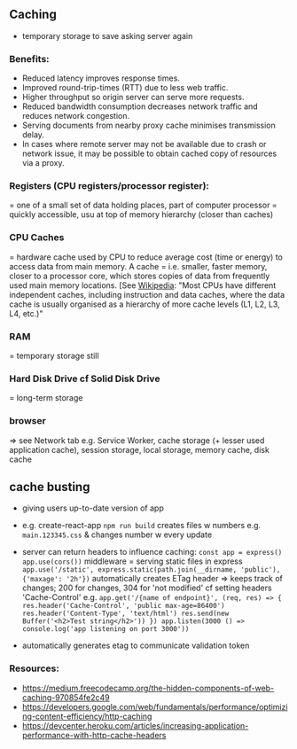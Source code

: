 ## Caching
- temporary storage to save asking server again
### Benefits:
+ Reduced latency improves response times.
+ Improved round-trip-times (RTT) due to less web traffic.
+ Higher throughput so origin server can serve more requests.
+ Reduced bandwidth consumption decreases network traffic and reduces network congestion.
+ Serving documents from nearby proxy cache minimises transmission delay.
+ In cases where remote server may not be available due to crash or network issue, it may be possible to obtain cached copy of resources via a proxy.

### Registers (CPU registers/processor register):
= one of a small set of data holding places, part of computer processor
= quickly accessible, usu at top of memory hierarchy (closer than caches)

### CPU Caches
= hardware cache used by CPU to reduce average cost (time or energy) to access data from main memory. A cache
= i.e. smaller, faster memory, closer to a processor core, which stores copies of  data from frequently used main memory locations.
[See [Wikipedia](https://en.wikipedia.org/wiki/CPU_cache): "Most CPUs have different independent caches, including instruction and data caches, where the data cache is usually organised as a hierarchy of more cache levels (L1, L2, L3, L4, etc.)"

### RAM
= temporary storage still

### Hard Disk Drive cf Solid Disk Drive
= long-term storage


### browser
=> see Network tab
e.g. Service Worker, cache storage (+ lesser used application cache), session storage, local storage, memory cache, disk cache

## cache busting
- giving users up-to-date version of app
- e.g. create-react-app `npm run build` creates files w numbers e.g. `main.123345.css` & changes number w every update

- server can return headers to influence caching:
`const app = express()`
`app.use(cors())`
middleware = serving static files in express
`app.use('/static', express.static(path.join(__dirname, 'public'), {'maxage': '2h'})`
automatically creates ETag header => keeps track of changes; 200 for changes, 304 for 'not modified'
cf setting headers 'Cache-Control'
e.g.
`app.get('/{name of endpoint}', (req, res) => {
  res.header('Cache-Control', 'public max-age=86400')
  res.header('Content-Type', 'text/html')
  res.send(new Buffer('<h2>Test string</h2>'))
})
app.listen(3000 () => console.log('app listening on port 3000'))`
 - automatically generates etag to communicate validation token

### Resources:
- https://medium.freecodecamp.org/the-hidden-components-of-web-caching-970854fe2c49
- https://developers.google.com/web/fundamentals/performance/optimizing-content-efficiency/http-caching
- https://devcenter.heroku.com/articles/increasing-application-performance-with-http-cache-headers
